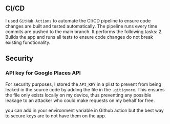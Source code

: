 ## CI/CD

I used `GitHub Actions` to automate the CI/CD pipeline to ensure code changes are built and tested automatically. The pipeline runs every time commits are pushed to the main branch. It performs the following tasks:
2. Builds the app and runs all tests to ensure code changes do not break existing functionality.

## Security

### API key for Google Places API

For security purposes, I stored the `API_KEY` in a plist to prevent from being leaked in the source code by adding the file in the `.gitignore`. This ensures the file only exists locally on my device, thus preventing any possible leakage to an attacker who could make requests on my behalf for free.

you can add in your environment variable in Github action but the best way to secure keys are to not have them on the app.
